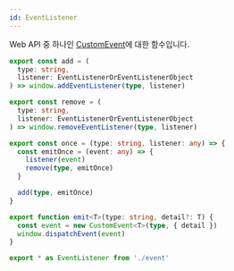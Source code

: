 ```yaml
---
id: EventListener
---
```


Web API 중 하나인 [CustomEvent](https://developer.mozilla.org/en-US/docs/Web/API/CustomEvent)에 대한 함수입니다.

```typescript title="services/event/index.ts"
export const add = (
  type: string,
  listener: EventListenerOrEventListenerObject
) => window.addEventListener(type, listener)

export const remove = (
  type: string,
  listener: EventListenerOrEventListenerObject
) => window.removeEventListener(type, listener)

export const once = (type: string, listener: any) => {
  const emitOnce = (event: any) => {
    listener(event)
    remove(type, emitOnce)
  }

  add(type, emitOnce)
}

export function emit<T>(type: string, detail?: T) {
  const event = new CustomEvent<T>(type, { detail })
  window.dispatchEvent(event)
}
```

```typescript title="service/index.ts"
export * as EventListener from './event'
```
